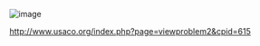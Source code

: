 ![image](https://github.com/froge159/usaco_training/assets/87875402/aa446cef-e27b-47ba-8f7c-42d2048a3e25)

http://www.usaco.org/index.php?page=viewproblem2&cpid=615

